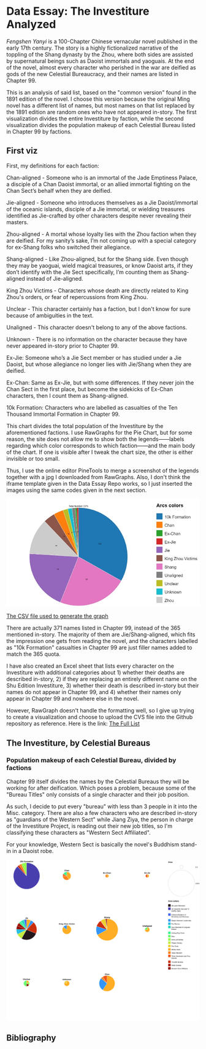 # Data Essay: The Investiture Analyzed

<i>Fengshen Yanyi</i> is a 100-Chapter Chinese vernacular novel published in the early 17th century. The story is a highly fictionalized narrative of the toppling of the Shang dynasty by the Zhou, where both sides are assisted by supernatural beings such as Daoist immortals and yaoguais. At the end of the novel, almost every character who perished in the war are deified as gods of the new Celestial Bureaucracy, and their names are listed in Chapter 99.

This is an analysis of said list, based on the "common version" found in the 1891 edition of the novel. I choose this version because the original Ming novel has a different list of names, but most names on that list replaced by the 1891 edition are random ones who have not appeared in-story. The first visualization divides the entire Investiture by faction, while the second visualization divides the population makeup of each Celestial Bureau listed in Chapter 99 by factions.

## First viz

First, my definitions for each faction:

Chan-aligned - Someone who is an immortal of the Jade Emptiness Palace, a disciple of a Chan Daoist immortal, or an allied immortal fighting on the Chan Sect’s behalf when they are deified.

Jie-aligned - Someone who introduces themselves as a Jie Daoist/immortal of the oceanic islands, disciple of a Jie immortal, or wielding treasures identified as Jie-crafted by other characters despite never revealing their masters.

Zhou-aligned - A mortal whose loyalty lies with the Zhou faction when they are deified. For my sanity’s sake, I’m not coming up with a special category for ex-Shang folks who switched their allegiance.

Shang-aligned - Like Zhou-aligned, but for the Shang side. Even though they may be yaoguai, wield magical treasures, or know Daoist arts, if they don’t identify with the Jie Sect specifically, I’m counting them as Shang-aligned instead of Jie-aligned.

King Zhou Victims - Characters whose death are directly related to King Zhou's orders, or fear of repercussions from King Zhou.

Unclear - This character certainly has a faction, but I don't know for sure because of ambiguities in the text.

Unaligned - This character doesn't belong to any of the above factions.

Unknown - There is no information on the character because they have never appeared in-story prior to Chapter 99.

Ex-Jie: Someone who’s a Jie Sect member or has studied under a Jie Daoist, but whose allegiance no longer lies with Jie/Shang when they are deified.

Ex-Chan: Same as Ex-Jie, but with some differences. If they never join the Chan Sect in the first place, but become the sidekicks of Ex-Chan characters, then I count them as Shang-aligned.

10k Formation: Characters who are labelled as casualties of the Ten Thousand Immortal Formation in Chapter 99.

This chart divides the total population of the Investiture by the aforementioned factions. I use RawGraphs for the Pie Chart, but for some reason, the site does not allow me to show both the legends——labels regarding which color corresponds to which faction——and the main body of the chart. If one is visible after I tweak the chart size, the other is either invisible or too small. 

Thus, I use the online editor PineTools to merge a screenshot of the legends together with a jpg I downloaded from RawGraphs. Also, I don't think the iframe template given in the Data Essay Repo works, so I just inserted the images using the same codes given in the next section.

![Total population makeup of the Investiture](image(1).jpg)

[The CSV file used to generate the graph](TotalNumberChart.csv)

There are actually 371 names listed in Chapter 99, instead of the 365 mentioned in-story. The majority of them are Jie/Shang-aligned, which fits the impression one gets from reading the novel, and the characters labelled as "10k Formation" casualties in Chapter 99 are just filler names added to match the 365 quota.

I have also created an Excel sheet that lists every character on the Investiture with additional categories about 1) whether their deaths are described in-story, 2) if they are replacing an entirely different name on the Shu Edition Investiture, 3) whether their death is described in-story but their names do not appear in Chapter 99, and 4) whether their names only appear in Chapter 99 and nowhere else in the novel.

However, RawGraph doesn't handle the formatting well, so I give up trying to create a visualization and choose to upload the CVS file into the Github repository as reference. Here is the link: [The Full List](TheList.csv)

## The Investiture, by Celestial Bureaus

### Population makeup of each Celestial Bureau, divided by factions

Chapter 99 itself divides the names by the Celestial Bureaus they will be working for after deification. Which poses a problem, because some of the "Bureau Titles" only consists of a single character and their job position.

As such, I decide to put every "bureau" with less than 3 people in it into the Misc. category. There are also a few characters who are described in-story as "guardians of the Western Sect" while Jiang Ziya, the person in charge of the Investiture Project, is reading out their new job titles, so I'm classifying these characters as "Western Sect Affiliated".

For your knowledge, Western Sect is basically the novel's Buddhism stand-in in a Daoist robe.

![Population makeup of each Celestial Bureau by faction](listmulti.svg)



## Bibliography
